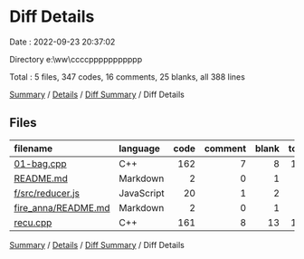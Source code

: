 # Diff Details

Date : 2022-09-23 20:37:02

Directory e:\\ww\\ccccppppppppppp

Total : 5 files,  347 codes, 16 comments, 25 blanks, all 388 lines

[Summary](results.md) / [Details](details.md) / [Diff Summary](diff.md) / Diff Details

## Files
| filename | language | code | comment | blank | total |
| :--- | :--- | ---: | ---: | ---: | ---: |
| [01-bag.cpp](/01-bag.cpp) | C++ | 162 | 7 | 8 | 177 |
| [README.md](/README.md) | Markdown | 2 | 0 | 1 | 3 |
| [f/src/reducer.js](/f/src/reducer.js) | JavaScript | 20 | 1 | 2 | 23 |
| [fire_anna/README.md](/fire_anna/README.md) | Markdown | 2 | 0 | 1 | 3 |
| [recu.cpp](/recu.cpp) | C++ | 161 | 8 | 13 | 182 |

[Summary](results.md) / [Details](details.md) / [Diff Summary](diff.md) / Diff Details